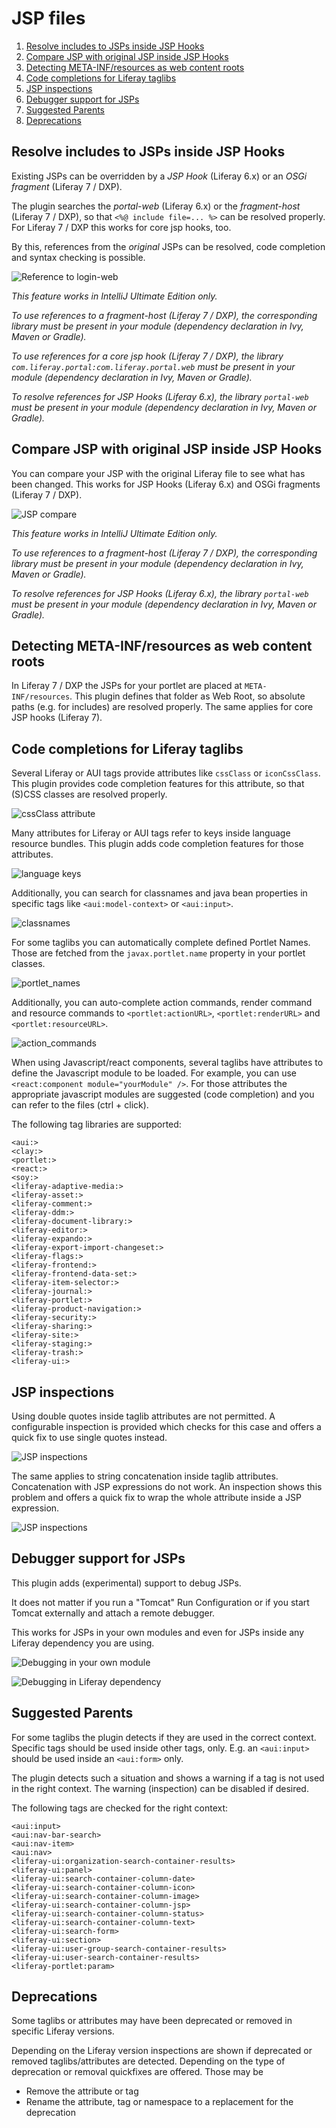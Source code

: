 JSP files
=========

1. [Resolve includes to JSPs inside JSP Hooks](#resolve-includes-to-jsps-inside-jsp-hooks)
2. [Compare JSP with original JSP inside JSP Hooks](#compare-jsp-with-original-jsp-inside-jsp-hooks)
3. [Detecting META-INF/resources as web content roots](#detecting-meta-infresources-as-web-content-roots)
4. [Code completions for Liferay taglibs](#code-completions-for-liferay-taglibs)
5. [JSP inspections](#jsp-inspections)
6. [Debugger support for JSPs](#debugger-support-for-jsps) 
7. [Suggested Parents](#suggested-parent)
7. [Deprecations](#deprecations)

Resolve includes to JSPs inside JSP Hooks
-----------------------------------------

Existing JSPs can be overridden by a *JSP Hook* (Liferay 6.x) or an *OSGi fragment* (Liferay 7 / DXP).

The plugin searches the *portal-web* (Liferay 6.x) or the *fragment-host* (Liferay 7 / DXP), so that ```<%@ include file=... %>``` can be resolved properly.
For Liferay 7 / DXP this works for core jsp hooks, too.

By this, references from the *original* JSPs can be resolved, code completion and syntax checking is possible.

![Reference to login-web](login_web.png "Reference to login-web")

*This feature works in IntelliJ Ultimate Edition only.*

*To use references to a fragment-host (Liferay 7 / DXP), the corresponding library must be present in your module (dependency declaration in Ivy, Maven or Gradle).*

*To use references for a core jsp hook (Liferay 7 / DXP), the library ```com.liferay.portal:com.liferay.portal.web``` must be present in your module (dependency declaration in Ivy, Maven or Gradle).*

*To resolve references for JSP Hooks (Liferay 6.x), the library ```portal-web``` must be present in your module (dependency declaration in Ivy, Maven or Gradle).*
 

Compare JSP with original JSP inside JSP Hooks
----------------------------------------------

You can compare your JSP with the original Liferay file to see what has been changed. This works for JSP Hooks (Liferay 6.x) and OSGi fragments (Liferay 7 / DXP).

![JSP compare](jsp_compare.png "JSP compare")


*This feature works in IntelliJ Ultimate Edition only.*

*To use references to a fragment-host (Liferay 7 / DXP), the corresponding library must be present in your module (dependency declaration in Ivy, Maven or Gradle).*

*To resolve references for JSP Hooks (Liferay 6.x), the library ```portal-web``` must be present in your module (dependency declaration in Ivy, Maven or Gradle).*

Detecting META-INF/resources as web content roots
-------------------------------------------------

In Liferay 7 / DXP the JSPs for your portlet are placed at ```META-INF/resources```. This plugin defines that folder as Web Root, so
absolute paths (e.g. for includes) are resolved properly. The same applies for core JSP hooks (Liferay 7).

Code completions for Liferay taglibs
------------------------------------

Several Liferay or AUI tags provide attributes like ```cssClass``` or ```iconCssClass```. This plugin provides code completion features for this attribute, so that
(S)CSS classes are resolved properly.

![cssClass attribute](jsp_css_class.png "cssClass attribute")

Many attributes for Liferay or AUI tags refer to keys inside language resource bundles. This plugin adds code completion features for those
attributes.

![language keys](jsp_language_keys.png "language keys")

Additionally, you can search for classnames and java bean properties in specific tags like `<aui:model-context>` or `<aui:input>`.

![classnames](jsp_classname.gif "classnames")

For some taglibs you can automatically complete defined Portlet Names. Those are fetched from the `javax.portlet.name` property in your portlet classes.

![portlet_names](jsp_portlet_name.png "portlet names")

Additionally, you can auto-complete action commands, render command and resource commands to
`<portlet:actionURL>`, `<portlet:renderURL>` and `<portlet:resourceURL>`.   

![action_commands](actioncommands.png "action commands")

When using Javascript/react components, several taglibs have attributes to define the Javascript 
module to be loaded. For example, you can use `<react:component module="yourModule" />`. For those
attributes the appropriate javascript modules are suggested (code completion) and you can refer to the
files (ctrl + click).

The following tag libraries are supported:
 
    <aui:>
    <clay:>
    <portlet:>
    <react:>
    <soy:>
    <liferay-adaptive-media:>
    <liferay-asset:>  
    <liferay-comment:>
    <liferay-ddm:>
    <liferay-document-library:>
    <liferay-editor:>
    <liferay-expando:>
    <liferay-export-import-changeset:>
    <liferay-flags:>
    <liferay-frontend:>
    <liferay-frontend-data-set:>
    <liferay-item-selector:>
    <liferay-journal:>
    <liferay-portlet:>
    <liferay-product-navigation:>
    <liferay-security:>
    <liferay-sharing:>
    <liferay-site:>
    <liferay-staging:>
    <liferay-trash:>
    <liferay-ui:>
    
 
JSP inspections
--------------- 
 
Using double quotes inside taglib attributes are not permitted. A configurable inspection is provided
which checks for this case and offers a quick fix to use single quotes instead.

![JSP inspections](jsp_inspections.gif "JSP inspection")

The same applies to string concatenation inside taglib attributes. Concatenation with
JSP expressions do not work. An inspection shows this problem and offers a quick fix to wrap the whole
attribute inside a JSP expression.

![JSP inspections](jsp_inspections_2.gif "JSP inspection")

 
Debugger support for JSPs
-------------------------

This plugin adds (experimental) support to debug JSPs. 

It does not matter if you run a "Tomcat" Run Configuration or if you start Tomcat externally and
attach a remote debugger. 

This works for JSPs in your own modules and even for JSPs inside any Liferay dependency you are using.

![Debugging in your own module](jsp_debug_own_module.png "Debugging in your own module") 

![Debugging in Liferay dependency](jsp_debug_dependency.png "Debugging in Liferay dependency")

Suggested Parents
-----------------

For some taglibs the plugin detects if they are used in the correct context. Specific tags should be used 
inside other tags, only. E.g. an `<aui:input>` should be used inside an `<aui:form>` only.

The plugin detects such a situation and shows a warning if a tag is not used in the right context. 
The warning (inspection) can be disabled if desired.

The following tags are checked for the right context:

    <aui:input>
    <aui:nav-bar-search>
    <aui:nav-item>
    <aui:nav>
    <liferay-ui:organization-search-container-results>
    <liferay-ui:panel>
    <liferay-ui:search-container-column-date>
    <liferay-ui:search-container-column-icon>
    <liferay-ui:search-container-column-image>
    <liferay-ui:search-container-column-jsp>
    <liferay-ui:search-container-column-status>
    <liferay-ui:search-container-column-text>
    <liferay-ui:search-form>
    <liferay-ui:section>
    <liferay-ui:user-group-search-container-results>
    <liferay-ui:user-search-container-results>
    <liferay-portlet:param>

Deprecations
------------

Some taglibs or attributes may have been deprecated or removed in specific Liferay versions. 

Depending on the Liferay version inspections are shown if deprecated or removed taglibs/attributes are detected. Depending on the
type of deprecation or removal quickfixes are offered. Those may be

* Remove the attribute or tag
* Rename the attribute, tag or namespace to a replacement for the deprecation
